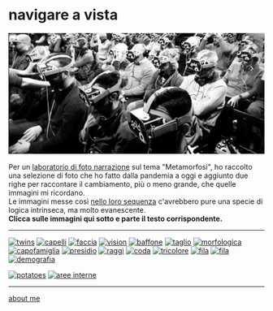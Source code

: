 # navigare a vista    

[![](navigareavista.jpg)](https://flic.kr/s/aHBqjAuLZN "flickr album")

Per un [laboratorio di foto narrazione](https://roma.officinefotografiche.org/corsi/metamorfosi/) sul tema "Metamorfosi", ho raccolto una selezione di foto che ho fatto dalla pandemia a oggi e aggiunto due righe per raccontare il cambiamento, più o meno grande, che quelle immagini mi ricordano.    
Le immagini messe così [nello loro sequenza](https://flic.kr/s/aHBqjAuLZN) c'avrebbero pure una specie di logica intrinseca, ma molto evanescente.  
**Clicca sulle immagini qui sotto e parte il testo corrispondente.**  

----  

[![](https://live.staticflickr.com/65535/52732160916_9b550afa0d_m.jpg "twins")](https://cacioman.github.io/nav-230307-0101.html) [![](https://live.staticflickr.com/65535/52732644113_1996dd5937_m.jpg "capelli")](https://cacioman.github.io/nav-230308-0301.html) [![](https://live.staticflickr.com/65535/52732565475_0a317c92b6_m.jpg "faccia")](https://cacioman.github.io/nav-230308-0401.html) [![](https://live.staticflickr.com/65535/52731637502_b0a4c6ffdb_m.jpg "vision")](https://cacioman.github.io/nav-230309-0101.html) [![](https://live.staticflickr.com/65535/52732569805_1643eefb3c_m.jpg "baffone")](https://cacioman.github.io/nav-230307-0301.html) [![](https://live.staticflickr.com/65535/52732567955_21fba66292_m.jpg "taglio")](https://cacioman.github.io/nav-230309-0201.html) [![](https://live.staticflickr.com/65535/52732642563_f4e598f28a_m.jpg "morfologica")](https://cacioman.github.io/nav-230309-0301.html) [![](https://live.staticflickr.com/65535/52732644003_08304c5b56_m.jpg "capofamiglia")](https://cacioman.github.io/nav-230309-0501.html)  [![](https://live.staticflickr.com/65535/52732646823_90eee4bf1b_m.jpg "presidio")](https://cacioman.github.io/nav-230309-0301.html) [![](https://live.staticflickr.com/65535/52732162736_35dac0c3e4_m.jpg "raggi")](https://cacioman.github.io/nav-230310-0101.html) [![](https://live.staticflickr.com/65535/52732162571_06ed100c6f_m.jpg "coda")](https://cacioman.github.io/nav-230310-0201.html) [![](https://live.staticflickr.com/65535/52732572350_035e61963c_m.jpg "tricolore")](https://cacioman.github.io/nav-230310-0301.html) [![](https://live.staticflickr.com/65535/52732571820_34ef6e99c2_m.jpg "fila")](https://cacioman.github.io/nav-230310-0401.html) [![](https://live.staticflickr.com/65535/52731638357_0e7389b901_m.jpg "fila")](https://cacioman.github.io/nav-230310-0501.html) [![](https://live.staticflickr.com/65535/52732645188_9e88a11cb7_m.jpg "demografia")](https://cacioman.github.io/nav-230308-0101.html)  

[![](https://live.staticflickr.com/65535/52732573080_6e61276565_m.jpg "potatoes")](https://cacioman.github.io/nav-230307-0201.html) [![](https://live.staticflickr.com/65535/52732157881_686afbea53_m.jpg "aree interne")](https://cacioman.github.io/nav-230308-0201.html)  

---    
[about me](https://about.me/cacioman)  
